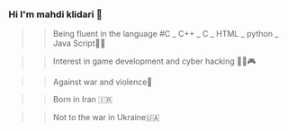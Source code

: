 ### Hi I'm mahdi klidari 👋

>>Being fluent in the language #C _ C++ _ C _ HTML _ python _ Java Script🧑‍🎓
 
>>Interest in game development and cyber hacking 🧑‍💻🎮
 
>>Against war and violence🚫

>>Born in Iran 🇮🇷

>>Not to the war in Ukraine🇺🇦


